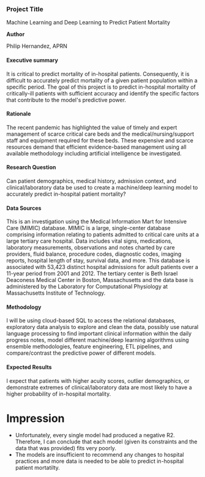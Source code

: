 ### Project Title

Machine Learning and Deep Learning to Predict Patient Mortality

**Author**
 
Philip Hernandez, APRN

#### Executive summary 

It is critical to predict mortality of in-hospital patients. Consequently, it is difficult to accurately predict mortality of a given patient population within a specific period. The goal of this project is to predict in-hospital mortality of critically-ill patients with sufficient accuracy and identify the specific factors that contribute to the model's predictive power.

#### Rationale

The recent pandemic has highlighted the value of timely and expert management of scarce critical care beds and the medical/nursing/support staff and equipment required for these beds. These expensive and scarce resources demand that efficient evidence-based management using all available methodology including artificial intelligence be investigated.

#### Research Question

Can patient demographics, medical history, admission context, and clinical/laboratory data be used to create a machine/deep learning model to accurately predict in-hospital patient mortality?

#### Data Sources

This is an investigation using the Medical Information Mart for Intensive Care (MIMIC) database. MIMIC is a large, single-center database comprising information relating to patients admitted to critical care units at a large tertiary care hospital. Data includes vital signs, medications, laboratory measurements, observations and notes charted by care providers, fluid balance, procedure codes, diagnostic codes, imaging reports, hospital length of stay, survival data, and more. This database is associated with 53,423 distinct hospital admissions for adult patients over a 11-year period from 2001 and 2012. The tertiary center is Beth Israel Deaconess Medical Center in Boston, Massachusetts and the data base is administered by the Laboratory for Computational Physiology at Massachusetts Institute of Technology.

#### Methodology

I will be using cloud-based SQL to access the relational databases, exploratory data analysis to explore and clean the data, possibly use natural language processing to find important clinical information within the daily progress notes, model different machine/deep learning algorithms using ensemble methodologies, feature engineering, ETL pipelines, and compare/contrast the predictive power of different models.

#### Expected Results

I expect that patients with higher acuity scores, outlier demographics, or demonstrate extremes of clinical/laboratory data are most likely to have a higher probability of in-hospital mortality.

# Impression

- Unfortunately, every single model had produced a negative R2. Therefore, I can conclude that each model (given its constraints and the data that was provided) fits very poorly.
- The models are insufficient to recommend any changes to hospital practices and more data is needed to be able to predict in-hospital patient mortatilty.
